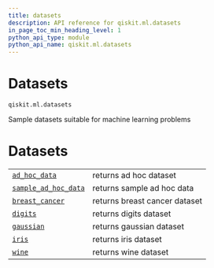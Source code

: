```yaml
---
title: datasets
description: API reference for qiskit.ml.datasets
in_page_toc_min_heading_level: 1
python_api_type: module
python_api_name: qiskit.ml.datasets
---
```


<span id="module-qiskit.ml.datasets" />

<span id="qiskit-ml-datasets" />

# Datasets

<span id="module-qiskit.ml.datasets" />

`qiskit.ml.datasets`

Sample datasets suitable for machine learning problems

# Datasets

|                                                                                                                                             |                               |
| ------------------------------------------------------------------------------------------------------------------------------------------- | ----------------------------- |
| [`ad_hoc_data`](qiskit.ml.datasets.ad_hoc_data#qiskit.ml.datasets.ad_hoc_data "qiskit.ml.datasets.ad_hoc_data")                             | returns ad hoc dataset        |
| [`sample_ad_hoc_data`](qiskit.ml.datasets.sample_ad_hoc_data#qiskit.ml.datasets.sample_ad_hoc_data "qiskit.ml.datasets.sample_ad_hoc_data") | returns sample ad hoc data    |
| [`breast_cancer`](qiskit.ml.datasets.breast_cancer#qiskit.ml.datasets.breast_cancer "qiskit.ml.datasets.breast_cancer")                     | returns breast cancer dataset |
| [`digits`](qiskit.ml.datasets.digits#qiskit.ml.datasets.digits "qiskit.ml.datasets.digits")                                                 | returns digits dataset        |
| [`gaussian`](qiskit.ml.datasets.gaussian#qiskit.ml.datasets.gaussian "qiskit.ml.datasets.gaussian")                                         | returns gaussian dataset      |
| [`iris`](qiskit.ml.datasets.iris#qiskit.ml.datasets.iris "qiskit.ml.datasets.iris")                                                         | returns iris dataset          |
| [`wine`](qiskit.ml.datasets.wine#qiskit.ml.datasets.wine "qiskit.ml.datasets.wine")                                                         | returns wine dataset          |

